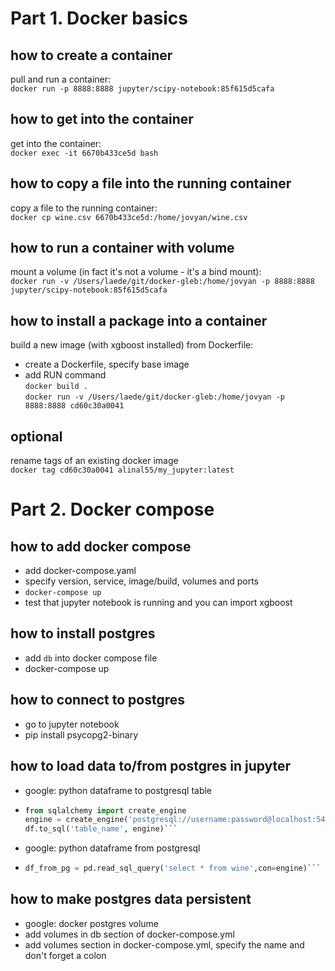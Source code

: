 # Part 1. Docker basics
## how to create a container
pull and run a container:  
`docker run -p 8888:8888 jupyter/scipy-notebook:85f615d5cafa`

## how to get into the container
get into the container:  
`docker exec -it 6670b433ce5d bash`

## how to copy a file into the running container
copy a file to the running container:  
`docker cp wine.csv 6670b433ce5d:/home/jovyan/wine.csv`

## how to run a container with volume
mount a volume (in fact it's not a volume - it's a bind mount):  
`docker run -v /Users/laede/git/docker-gleb:/home/jovyan -p 8888:8888 jupyter/scipy-notebook:85f615d5cafa`

## how to install a package into a container
build a new image (with xgboost installed) from Dockerfile:  
- create a Dockerfile, specify base image  
- add RUN command  
`docker build .`  
`docker run -v /Users/laede/git/docker-gleb:/home/jovyan -p 8888:8888 cd60c30a0041`  


## optional
rename tags of an existing docker image  
`docker tag cd60c30a0041 alinal55/my_jupyter:latest`

# Part 2. Docker compose
## how to add docker compose
- add docker-compose.yaml  
- specify version, service, image/build, volumes and ports  
- `docker-compose up`
- test that jupyter notebook is running and you can import xgboost

## how to install postgres
- add `db` into docker compose file
- docker-compose up

## how to connect to postgres
- go to jupyter notebook
- pip install psycopg2-binary

## how to load data to/from postgres in jupyter
- google: python dataframe to postgresql table
- ```python
  from sqlalchemy import create_engine
  engine = create_engine('postgresql://username:password@localhost:5432/mydatabase')
  df.to_sql('table_name', engine)```
- google: python dataframe from postgresql
- ```python
  df_from_pg = pd.read_sql_query('select * from wine',con=engine)```

## how to make postgres data persistent
- google: docker postgres volume
- add volumes in db section of docker-compose.yml
- add volumes section in docker-compose.yml, specify the name and don't forget a colon
